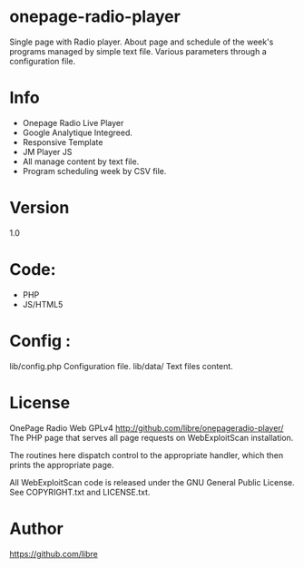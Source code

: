 # onepage-radio-player
 Single page with Radio player. About page and schedule of the week's programs managed by simple text file.
 Various parameters through a configuration file.

# Info

- Onepage Radio Live Player
- Google Analytique Integreed. 
- Responsive Template
- JM Player JS 
- All manage content by text file. 
- Program scheduling week by CSV file. 


# Version
1.0

# Code:
- PHP
- JS/HTML5

# Config :

lib/config.php Configuration file. 
lib/data/	Text files content. 

# License
OnePage Radio Web GPLv4 http://github.com/libre/onepageradio-player/
The PHP page that serves all page requests on WebExploitScan installation.

The routines here dispatch control to the appropriate handler, which then
prints the appropriate page.

All WebExploitScan code is released under the GNU General Public License.
See COPYRIGHT.txt and LICENSE.txt.

# Author 

https://github.com/libre 